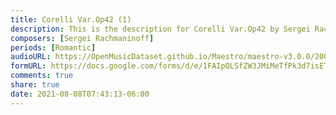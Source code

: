 ```yaml
---
title: Corelli Var.Op42 (1)
description: This is the description for Corelli Var.Op42 by Sergei Rachmaninoff
composers: [Sergei Rachmaninoff]
periods: [Romantic]
audioURL: https://OpenMusicDataset.github.io/Maestro/maestro-v3.0.0/2006/MIDI-Unprocessed_09_R1_2006_01-04_ORIG_MID--AUDIO_09_R1_2006_03_Track03_wav.midi
formURL: https://docs.google.com/forms/d/e/1FAIpQLSfZW3JMiMeTfPk3d7isETn2KiJW1glTAfT8zE-gzzcFAvcIrA/viewform
comments: true
share: true
date: 2021-08-08T07:43:13-06:00
---
```

